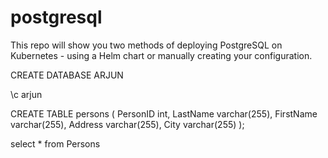 # postgresql
This repo will show you two methods of deploying PostgreSQL on Kubernetes - using a Helm chart or manually creating your configuration.


CREATE DATABASE ARJUN

\c arjun

CREATE TABLE persons (
    PersonID int,
    LastName varchar(255),
    FirstName varchar(255),
    Address varchar(255),
    City varchar(255)
);

select * from Persons